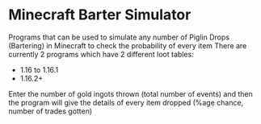 # Minecraft Barter Simulator
Programs that can be used to simulate any number of Piglin Drops (Bartering) in Minecraft to check the probability of every item
There are currently 2 programs which have 2 different loot tables:
- 1.16 to 1.16.1
- 1.16.2+

Enter the number of gold ingots thrown (total number of events) and then the program will give the details of every item dropped (%age chance, number of trades gotten)
